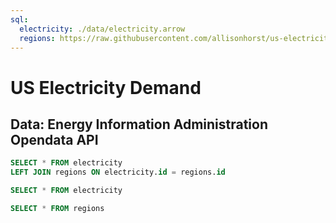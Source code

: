 ```yaml
---
sql:
  electricity: ./data/electricity.arrow
  regions: https://raw.githubusercontent.com/allisonhorst/us-electricity/main/docs/data/eia-regions.csv
---
```


# US Electricity Demand

## Data: Energy Information Administration Opendata API

```sql
SELECT * FROM electricity
LEFT JOIN regions ON electricity.id = regions.id
```

```sql
SELECT * FROM electricity
```

```sql
SELECT * FROM regions
```
